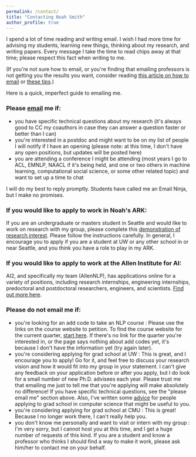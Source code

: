 ```yaml
---
permalink: /contact/
title: "Contacting Noah Smith"
author_profile: true
---
```


 I spend a lot of time reading and writing email. I wish I had more time for advising my students, learning new things, thinking about my research, and writing papers. Every message I take the time to read chips away at that time; please respect this fact when writing to me.

(If you're not sure how to email, or you're finding that emailing professors is not getting you the results you want, consider reading [this article on how to email](http://matt.might.net/articles/how-to-email/) or [these tips](http://www.pgbovine.net/email-tips.htm).)

Here is a quick, imperfect guide to emailing me.

### Please [email](mailto:nasmith@cs.washington.edu) me if:

* you have specific technical questions about my research (it's always good to CC my coauthors in case they can answer a question faster or better than I can)
* you're interested in a postdoc and might want to be on my list of people I will notify if I have an opening (please note: at this time, I don't have any open positions, but updates will be posted here)
* you are attending a conference I might be attending (most years I go to ACL, EMNLP, NAACL if it's being held, and one or two others in machine learning, computational social science, or some other related topic) and want to set up a time to chat

I will do my best to reply promptly. Students have called me an Email Ninja, but I make no promises.

### If you would like to apply to work in Noah's ARK:

If you are an undergraduate or masters student in Seattle and would like to work on research with my group, please complete this [demonstration of research interest](files/challenge.pdf).  Please follow the instructions carefully.  In general, I encourage you to apply if you are a student at UW or any other school in or near Seattle, and you think you have a role to play in my ARK.

### If you would like to apply to work at the Allen Institute for AI:

AI2, and specifically my team (AllenNLP), has applications online for a variety of positions, including research internships, engineering internships, predoctoral and postdoctoral researchers, engineers, and scientists. [Find out more here](https://allenai.org/careers#current-openings). 

### Please do not email me if:

* you're looking for an add code to take an NLP course
: Please use the links on the course website to petition. To find the course website for the current quarter, [start here](https://www.cs.washington.edu/education/courses/).  If there's no link for the quarter you're interested in, or the page says nothing about add codes yet, it's because I don't have the information yet (try again later).
* you're considering applying for grad school at UW
: This is great, and I encourage you to apply! Go for it, and feel free to discuss your research vision and how it would fit into my group in your statement. I can't give any feedback on your application before or after you apply, but I do look for a small number of new Ph.D. advisees each year. Please trust me that emailing me just to tell me that you're applying will make absolutely no difference!  If you have specific technical questions, see the "please email me" section above.  Also, I've written some [advice](https://docs.google.com/document/d/1lT-bsIP0GKfh8l5sQnM2hCzzR9prt-QLx16rimUOdIM/edit?usp=sharing) for people applying to grad school in computer science that might be useful to you.
* you're considering applying for grad school at CMU
: This is great! Because I no longer work there, I can't really help you.
* you don't know me personally and want to visit or intern with my group 
: I'm very sorry, but I cannot host you at this time, and I get a huge number of requests of this kind. If you are a student and know a professor who thinks I should find a way to make it work, please ask him/her to contact me on your behalf.


